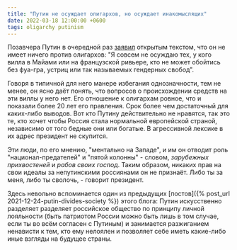```yaml
---
title: "Путин не осуждает олигархов, но осуждает инакомыслящих"
date: 2022-03-18 12:00:00 +0600
tags: oligarchy putinism
---
```

Позавчера Путин в очередной раз [заявил](https://tass.ru/politika/14092393) открытым текстом, что он не имеет ничего против олигархов: "Я совсем не осуждаю тех, у кого вилла в Майами или на французской ривьере, кто не может обойтись без фуа-гра, устриц или так называемых гендерных свобод".

Говоря в типичной для него манере избегания однозначности, тем не менее, он ясно даёт понять, что вопросов о происхождении средств на эти виллы у него нет. Его отношение к олигархам ровное, что и показали более 20 лет его правления. Срок более чем достаточный для каких-либо выводов. Вот кто Путину действительно не нравятся, так это те, кто хочет чтобы Россия стала нормальной европейской страной, независимо от того бедные они или богатые. В агрессивной лексике в их адрес президент не скупится.

Эти люди, по его мнению, "ментально на Западе", и им он отводит роль "национал-предателей" и "пятой колонны" - словом, _зарубежных прихвостеней_ и _рабов своих господ_. Таким образом, никаких прав на свои идеалы за непутинскими россиянами он не признаёт. Либо ты за меня, либо ты сволочь, - говорит президент.

Здесь невольно вспоминается один из предыдущих [постов]({% post_url 2021-12-24-putin-divides-society %}) этого блога: Путин искусственно разделяет разделяет российское общество по принципу личной лояльности (быть патриотом России можно быть лишь в том случае, если ты во всём согласен с Путиным) и занимается разжиганием ненависти к тем, кто ему нелоялен и позволяет себе иметь какие-либо иные взгляды на будущее страны.
